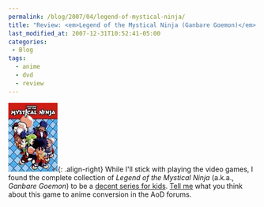 ```yaml
---
permalink: /blog/2007/04/legend-of-mystical-ninja/
title: "Review: <em>Legend of the Mystical Ninja (Ganbare Goemon)</em> Complete Collection"
last_modified_at: 2007-12-31T10:52:41-05:00
categories:
 - Blog
tags:
  - anime
  - dvd
  - review
---
```


![Legend of the Mystical Ninja (Ganbare Goemon) Complete Collection](/assets/images/reviews/mystical_ninja-complete.jpg){: .align-right}
While I'll stick with playing the video games, I found the complete collection of _Legend of the Mystical Ninja_ (a.k.a.,
_Ganbare Goemon_) to be a [decent series for kids](http://www.animeondvd.com/reviews2/disc_reviews/5224.php).
[Tell me](http://www.animeondvd.com/forum/showtopic.php?tid/19456/) what you think about this game to anime conversion
in the AoD forums.